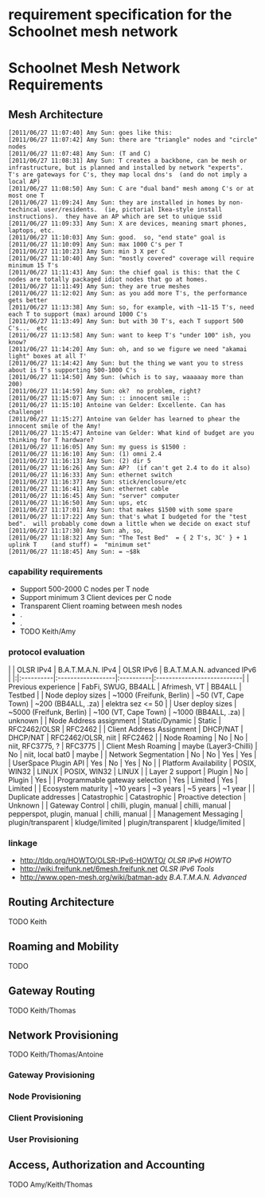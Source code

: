 # requirement specification for the Schoolnet mesh network

# Schoolnet Mesh Network Requirements #

## Mesh Architecture ##

```
[2011/06/27 11:07:40] Amy Sun: goes like this:
[2011/06/27 11:07:42] Amy Sun: there are "triangle" nodes and "circle" nodes
[2011/06/27 11:07:48] Amy Sun: (T and C)
[2011/06/27 11:08:31] Amy Sun: T creates a backbone, can be mesh or infrastructure, but is planned and installed by network "experts".  T's are gateways for C's, they map local dns's  (and do not imply a local AP)
[2011/06/27 11:08:50] Amy Sun: C are "dual band" mesh among C's or at most one T
[2011/06/27 11:09:24] Amy Sun: they are installed in homes by non-techincal user/residents.  (ie, pictorial Ikea-style install instructions).  they have an AP which are set to unique ssid
[2011/06/27 11:09:33] Amy Sun: X are devices, meaning smart phones, laptops, etc.
[2011/06/27 11:10:03] Amy Sun: good.  so, "end state" goal is
[2011/06/27 11:10:09] Amy Sun: max 1000 C's per T
[2011/06/27 11:10:23] Amy Sun: min 3 X per C
[2011/06/27 11:10:40] Amy Sun: "mostly covered" coverage will require minimum 15 T's
[2011/06/27 11:11:43] Amy Sun: the chief goal is this: that the C nodes are totally packaged idiot nodes that go at homes.
[2011/06/27 11:11:49] Amy Sun: they are true meshes
[2011/06/27 11:12:02] Amy Sun: as you add more T's, the performance gets better
[2011/06/27 11:13:38] Amy Sun: so, for example, with ~11-15 T's, need each T to support (max) around 1000 C's
[2011/06/27 11:13:49] Amy Sun: but with 30 T's, each T support 500 C's...  etc
[2011/06/27 11:13:58] Amy Sun: want to keep T's "under 100" ish, you know?
[2011/06/27 11:14:20] Amy Sun: oh, and so we figure we need "akamai light" boxes at all T'
[2011/06/27 11:14:42] Amy Sun: but the thing we want you to stress about is T's supporting 500-1000 C's
[2011/06/27 11:14:50] Amy Sun: (which is to say, waaaaay more than 200)
[2011/06/27 11:14:59] Amy Sun: ok?  no problem, right?
[2011/06/27 11:15:07] Amy Sun: :: innocent smile ::
[2011/06/27 11:15:10] Antoine van Gelder: Excellente. Can has challenge!
[2011/06/27 11:15:27] Antoine van Gelder has learned to phear the innocent smile of the Amy!
[2011/06/27 11:15:47] Antoine van Gelder: What kind of budget are you thinking for T hardware?
[2011/06/27 11:16:05] Amy Sun: my guess is $1500 :
[2011/06/27 11:16:10] Amy Sun: (1) omni 2.4
[2011/06/27 11:16:13] Amy Sun: (2) dir 5
[2011/06/27 11:16:26] Amy Sun: AP?  (if can't get 2.4 to do it also)
[2011/06/27 11:16:33] Amy Sun: ethernet switch
[2011/06/27 11:16:37] Amy Sun: stick/enclosure/etc
[2011/06/27 11:16:41] Amy Sun: ethernet cable
[2011/06/27 11:16:45] Amy Sun: "server" computer
[2011/06/27 11:16:50] Amy Sun: ups, etc
[2011/06/27 11:17:01] Amy Sun: that makes $1500 with some spare
[2011/06/27 11:17:22] Amy Sun: that's what I budgeted for the "test bed".  will probably come down a little when we decide on exact stuf
[2011/06/27 11:17:30] Amy Sun: ah, so,
[2011/06/27 11:18:32] Amy Sun: "The Test Bed"  = { 2 T's, 3C' } + 1 uplink T    (and stuff) =  "minimum set"
[2011/06/27 11:18:45] Amy Sun: = ~$8k
```

### capability requirements ###

  * Support 500-2000 C nodes per T node
  * Support minimum 3 Client devices per C node
  * Transparent Client roaming between mesh nodes
  * .
  * .
  * TODO Keith/Amy

### protocol evaluation ###

| | OLSR IPv4 | B.A.T.M.A.N. IPv4 | OLSR IPv6 | B.A.T.M.A.N. advanced IPv6 |
|:|:----------|:------------------|:----------|:---------------------------|
| Previous experience | FabFi, SWUG, BB4ALL | Afrimesh, VT      | BB4ALL    | Testbed                    |
| Node deploy sizes | ~1000 (Freifunk, Berlin) | ~50 (VT, Cape Town) | ~200 (BB4ALL, .za) | elektra sez <= 50          |
| User deploy sizes | ~5000 (Freifunk, Berlin) | ~100 (VT, Cape Town) | ~1000 (BB4ALL, .za) | unknown                    |
| Node Address assignment | Static/Dynamic | Static            | RFC2462/OLSR | RFC2462                    |
| Client Address Assignment | DHCP/NAT  | DHCP/NAT          | RFC2462/OLSR, niit | RFC2462                    |
| Node Roaming | No        | No                | niit, RFC3775, ? | RFC3775                    |
| Client Mesh Roaming | maybe (Layer3-Chilli) | No                | niit, local bat0 | maybe                      |
| Network Segmentation | No        | No                | Yes       | Yes                        |
| UserSpace Plugin API | Yes       | No                | Yes       | No                         |
| Platform Availability | POSIX, WIN32 | LINUX             | POSIX, WIN32 | LINUX                      |
| Layer 2 support | Plugin    | No                | Plugin    | Yes                        |
| Programmable gateway selection | Yes       | Limited           | Yes       | Limited                    |
| Ecosystem maturity | ~10 years | ~3 years          | ~5 years  | ~1 year                    |
| Duplicate addresses | Catastrophic | Catastrophic      | Proactive detection | Unknown                    |
| Gateway Control | chilli, plugin, manual | chilli, manual    | pepperspot, plugin, manual | chilli, manual             |
| Management Messaging | plugin/transparent | kludge/limited    | plugin/transparent  | kludge/limited             |


### linkage ###
  * http://tldp.org/HOWTO/OLSR-IPv6-HOWTO/  _OLSR IPv6 HOWTO_
  * http://wiki.freifunk.net/6mesh.freifunk.net  _OLSR IPv6 Tools_
  * http://www.open-mesh.org/wiki/batman-adv  _B.A.T.M.A.N. Advanced_

## Routing Architecture ##

TODO Keith


## Roaming and Mobility ##

TODO


## Gateway Routing ##

TODO Keith/Thomas


## Network Provisioning ##

TODO Keith/Thomas/Antoine

### Gateway Provisioning ###

### Node Provisioning ###

### Client Provisioning ###

### User Provisioning ###


## Access, Authorization and Accounting ##

TODO Amy/Keith/Thomas